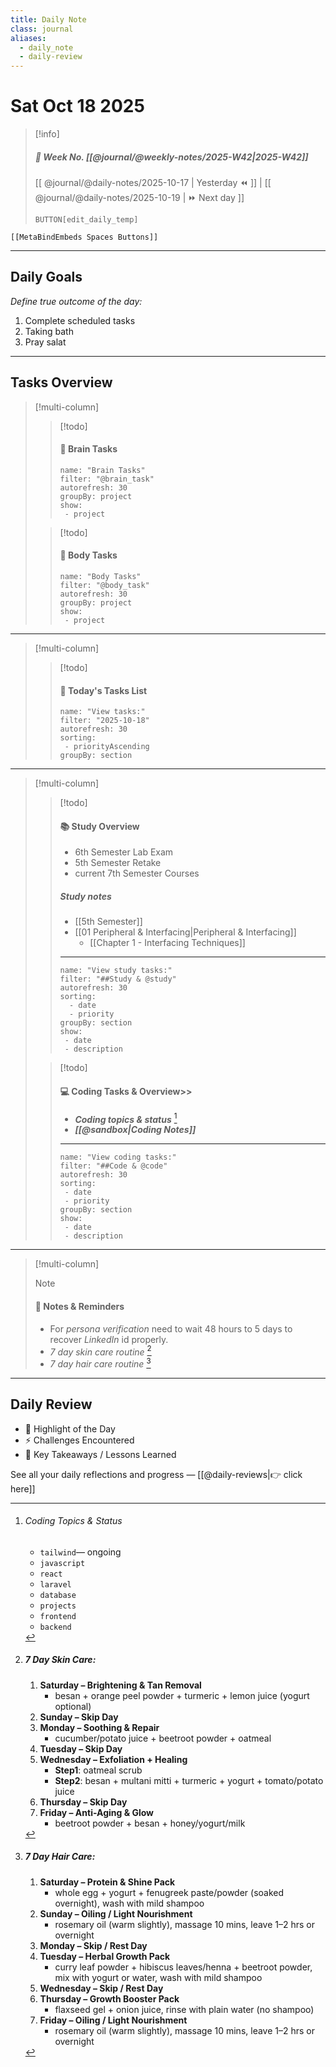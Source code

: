 ```yaml
---
title: Daily Note
class: journal
aliases:
  - daily_note
  - daily-review  
---
```


# Sat Oct 18 2025

> [!info]
> ##### 📅 Week No. [[@journal/@weekly-notes/2025-W42|2025-W42]]  
> [[ @journal/@daily-notes/2025-10-17 | Yesterday ⏪ ]] | [[ @journal/@daily-notes/2025-10-19 | ⏩ Next day ]]
> 
> `BUTTON[edit_daily_temp]`

```meta-bind-embed
[[MetaBindEmbeds Spaces Buttons]]
```

---

## Daily Goals

_Define true outcome of the day:_

1. Complete scheduled tasks
2. Taking bath
3. Pray salat

---

## Tasks Overview

> [!multi-column]
> 
>> [!todo]
>> #### 🧾 Brain Tasks
>> ```todoist
>> name: "Brain Tasks"
>> filter: "@brain_task"
>> autorefresh: 30
>> groupBy: project
>> show: 
>>  - project
>> ```
>
>> [!todo]
>> #### 💪 Body Tasks
>> ```todoist
>> name: "Body Tasks"
>> filter: "@body_task"
>> autorefresh: 30
>> groupBy: project
>> show: 
>>  - project
>> ```

---

> [!multi-column]
> 
>> [!todo]
>> #### 🧾 Today's Tasks List
>> ```todoist
>> name: "View tasks:"
>> filter: "2025-10-18"
>> autorefresh: 30
>> sorting:
>>  - priorityAscending
>> groupBy: section
>> ```

---

> [!multi-column]
>
>> [!todo]
>> #### 📚 Study Overview
>> - 6th Semester Lab Exam
>> - 5th  Semester Retake
>> - current 7th Semester Courses
>> ##### Study notes 
>> - [[5th Semester]]
>> 	- [[01 Peripheral & Interfacing|Peripheral & Interfacing]]
>> 		- [[Chapter 1 - Interfacing Techniques]]
>> ---
>> ```todoist
>> name: "View study tasks:"
>> filter: "##Study & @study"
>> autorefresh: 30
>> sorting:
>>   - date
>>   - priority
>> groupBy: section
>> show: 
>>  - date
>>  - description
>> ```
>
>> [!todo]
>> #### 💻 Coding Tasks & Overview>> 
>> - **_Coding topics & status_** [^1]   
>> - **_[[@sandbox|Coding Notes]]_**
>> ---
>> ```todoist
>> name: "View coding tasks:"
>> filter: "##Code & @code"
>> autorefresh: 30
>> sorting:
>>  - date
>>  - priority
>> groupBy: section
>> show: 
>>  - date
>>  - description
>> ```

---

> [!multi-column]
> 
>> [!note]
>> #### 📌 Notes & Reminders
>> - For _persona verification_ need to wait 48 hours to 5 days to recover _LinkedIn_ id properly.
>> - _7 day skin care routine_ [^2]   
>> - _7 day hair care routine_ [^3]   

---

##  Daily Review

- 🌟 Highlight of the Day  
- ⚡ Challenges Encountered  
- 📌 Key Takeaways / Lessons Learned  

See all your daily reflections and progress — [[@daily-reviews|👉 click here]]

[^1]: ###### _Coding Topics & Status_
	
	- `tailwind`— ongoing 
	- `javascript`
	- `react`
	- `laravel`
	- `database`
	- `projects`
	- `frontend`
	- `backend`

[^2]: ##### 7 Day Skin Care:
	
	1.  **Saturday – Brightening & Tan Removal** 
		- besan + orange peel powder + turmeric + lemon juice (yogurt optional)
	2. **Sunday – Skip Day**    
	3. **Monday – Soothing & Repair** 
		- cucumber/potato juice + beetroot powder + oatmeal
	4. **Tuesday – Skip Day**    
	5. **Wednesday – Exfoliation + Healing** 
		- **Step1**: oatmeal scrub
		- **Step2**: besan + multani mitti + turmeric + yogurt + tomato/potato juice
	6. **Thursday – Skip Day**    
	7. **Friday – Anti-Aging & Glow** 
		- beetroot powder + besan + honey/yogurt/milk

[^3]: ##### 7 Day Hair Care:
			
	1. **Saturday – Protein & Shine Pack**    
		  - whole egg + yogurt + fenugreek paste/powder (soaked overnight), wash with mild shampoo        
	2. **Sunday – Oiling / Light Nourishment**    
		  - rosemary oil (warm slightly), massage 10 mins, leave 1–2 hrs or overnight        
	3. **Monday – Skip / Rest Day**    
	4. **Tuesday – Herbal Growth Pack**    
		  - curry leaf powder + hibiscus leaves/henna + beetroot powder, mix with yogurt or water, wash with mild shampoo 
	5. **Wednesday – Skip / Rest Day**    
	6. **Thursday – Growth Booster Pack**    
		  - flaxseed gel + onion juice, rinse with plain water (no shampoo)        
	7. **Friday – Oiling / Light Nourishment**    
		  - rosemary oil (warm slightly), massage 10 mins, leave 1–2 hrs or overnight

